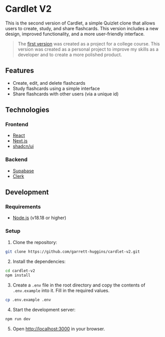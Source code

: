 # Cardlet V2

This is the second version of Cardlet, a simple Quizlet clone that allows users to create, study, and share flashcards. This version includes a new design, improved functionality, and a more user-friendly interface.

> The [first version](https://github.com/garrett-huggins/cardlet) was created as a project for a college course. This version was created as a personal project to improve my skills as a developer and to create a more polished product.

## Features

- Create, edit, and delete flashcards
- Study flashcards using a simple interface
- Share flashcards with other users (via a unique id)

## Technologies

### Frontend

- [React](https://reactjs.org/)
- [Next.js](https://nextjs.org/)
- [shadcn/ui](https://ui.shadcn.com/)

### Backend

- [Supabase](https://supabase.io/)
- [Clerk](https://clerk.dev/)

## Development

### Requirements

- [Node.js](https://nodejs.org/) (v18.18 or higher)

### Setup

1. Clone the repository:

```bash
git clone https://github.com/garrett-huggins/cardlet-v2.git
```

2. Install the dependencies:

```bash
cd cardlet-v2
npm install
```

3. Create a `.env` file in the root directory and copy the contents of `.env.example` into it. Fill in the required values.

```bash
cp .env.example .env
```

4. Start the development server:

```bash
npm run dev
```

5. Open [http://localhost:3000](http://localhost:3000) in your browser.

